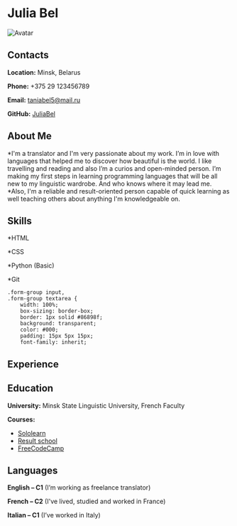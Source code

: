 
# Julia Bel


![Avatar](https://images.unsplash.com/photo-1595111633191-7a8c1b0f7f98?ixlib=rb-4.0.3&ixid=MnwxMjA3fDB8MHxzZWFyY2h8NXx8Z2lybCUyMHJlYWRpbmd8ZW58MHx8MHx8&auto=format&fit=crop&w=500&q=60)



## Contacts ##


**Location:** Minsk, Belarus


**Phone:** +375 29 123456789


**Email:** taniabel5@mail.ru


**GitHub:** [JuliaBel](https://github.com/JuliaBel5)




## About Me ##


\*I'm a translator and I'm very passionate about my work. I’m in love with languages that helped me to discover how beautiful is the world. I like travelling and reading and also I’m a curios and open-minded person. I’m making my first steps in learning programming languages that will be all new to my linguistic wardrobe. And who knows where it may lead me.
\*Also, I'm a reliable and result-oriented person capable of quick learning as well teaching others about anything I'm knowledgeable on.


## Skills ##


\*HTML


\*CSS


\*Python (Basic)


\*Git


```
.form-group input,
.form-group textarea {
    width: 100%;
    box-sizing: border-box;
    border: 1px solid #86898f;
    background: transparent;
    color: #000;
    padding: 15px 5px 15px;
    font-family: inherit;
```

## Experience ##


## Education ##


**University:** Minsk State Linguistic University, French Faculty


**Courses:**
+ [Sololearn](https://www.sololearn.com/)
+ [Result school](https://result.school/)
+ [FreeCodeCamp](https://www.freecodecamp.org/)


## Languages ##


**English – C1** (I’m working as  freelance translator)


**French – C2** (I've lived, studied and worked in France)


**Italian – C1** (I’ve worked in Italy)
